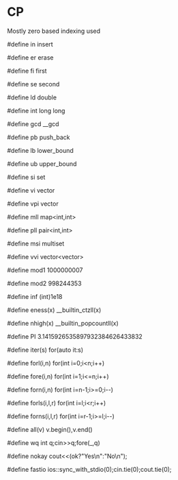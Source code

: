 # CP
Mostly zero based indexing used


#define in insert

#define er erase

#define fi first

#define se second

#define ld double 

#define int long long

#define gcd __gcd

#define pb push_back

#define lb lower_bound

#define ub upper_bound

#define si set<int>
  
#define vi vector<int>
  
#define vpi vector<pll>
  
#define mll map<int,int>
  
#define pll pair<int,int>
  
#define msi multiset<int>
  
#define vvi vector<vector<int>>

#define mod1 1000000007
  
#define mod2 998244353
  
#define inf (int)1e18
  
#define eness(x) __builtin_ctzll(x)
  
#define nhigh(x) __builtin_popcountll(x)
  
#define PI 3.1415926535897932384626433832

#define iter(s) for(auto it:s)
  
#define forl(i,n) for(int i=0;i<n;i++)
                                       
#define fore(i,n) for(int i=1;i<=n;i++)
  
#define forn(i,n) for(int i=n-1;i>=0;i--)
  
#define forls(i,l,r) for(int i=l;i<r;i++)
                                          
#define forns(i,l,r) for(int i=r-1;i>=l;i--)

#define all(v) v.begin(),v.end()
  
#define wq int q;cin>>q;fore(_,q)
  
#define nokay cout<<(ok?"Yes\n":"No\n");
  
#define fastio ios::sync_with_stdio(0);cin.tie(0);cout.tie(0);
  
